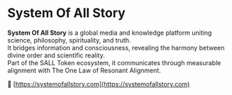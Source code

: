 # System Of All Story

**System Of All Story** is a global media and knowledge platform uniting science, philosophy, spirituality, and truth.  
It bridges information and consciousness, revealing the harmony between divine order and scientific reality.  
Part of the SALL Token ecosystem, it communicates through measurable alignment with The One Law of Resonant Alignment.

🔗 [https://systemofallstory.com](https://systemofallstory.com)
